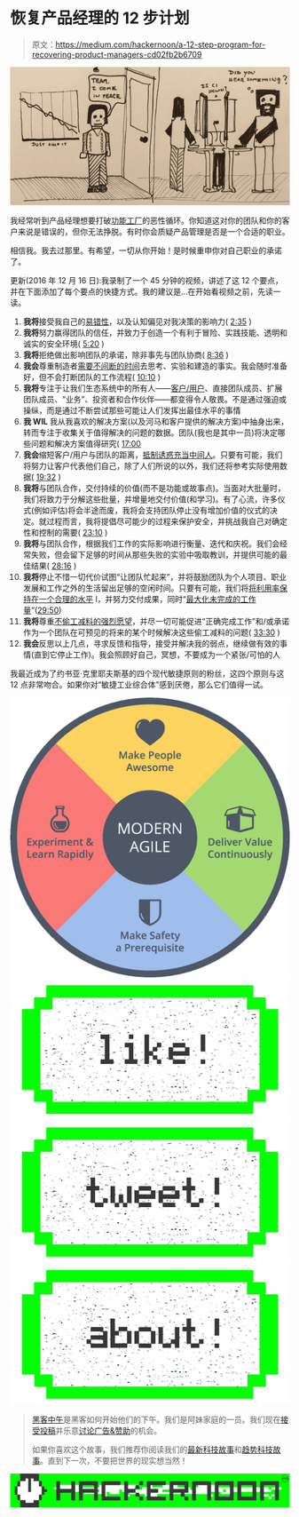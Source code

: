 # 恢复产品经理的 12 步计划

> 原文：<https://medium.com/hackernoon/a-12-step-program-for-recovering-product-managers-cd02fb2b6709>

![](img/e30a2bda56bd76e2962b19388f129c8f.png)

我经常听到产品经理想要打破[功能工厂](https://hackernoon.com/12-signs-youre-working-in-a-feature-factory-44a5b938d6a2#.cyaqivj9x)的恶性循环。你知道这对你的团队和你的客户来说是错误的，但你无法挣脱。有时你会质疑产品管理是否是一个合适的职业。

相信我。我去过那里。有希望，一切从你开始！是时候重申你对自己职业的承诺了。

更新(2016 年 12 月 16 日):我录制了一个 45 分钟的视频，讲述了这 12 个要点，并在下面添加了每个要点的快捷方式。我的建议是…在开始看视频之前，先读一读。

1.  **我将**接受我自己的[易错性](/@johnpcutler/40-lies-pms-tell-themselves-20be00570dc#.7ofz5sevq)，以及认知偏见对我决策的影响力( [2:35](https://youtu.be/1sej105qY1E?t=155) )
2.  **我将**努力赢得团队的信任，并致力于创造一个有利于冒险、实践技能、透明和诚实的安全环境( [5:20](https://youtu.be/1sej105qY1E?t=320) )
3.  **我将**拒绝做出影响团队的承诺，除非事先与团队协商( [8:36](https://youtu.be/1sej105qY1E?t=516) )
4.  **我会**尊重制造者[需要不间断的时间](http://paulgraham.com/makersschedule.html)去思考、实验和建造的事实。我会随时准备好，但不会打断团队的工作流程( [10:10](https://youtu.be/1sej105qY1E?t=610) )
5.  **我将**专注于让我们生态系统中的所有人——[客户/用户](https://vimeo.com/131407754)、直接团队成员、扩展团队成员、“业务”、投资者和合作伙伴——都变得令人敬畏。不是通过强迫或操纵，而是通过不断尝试那些可能让人们发挥出最佳水平的事情
6.  **我 WIL** 我从我喜欢的解决方案(以及河马和客户提供的解决方案)中抽身出来，转而专注于收集关于值得解决的问题的数据。团队(我也是其中一员)将决定哪些问题和解决方案值得研究( [17:00](https://youtu.be/1sej105qY1E?t=1020)
7.  **我会**缩短客户/用户与团队的距离，[抵制诱惑充当中间人](/@JoshuaKerievsky/customer-obsessed-teams-dont-have-product-owners-7c20a01c195f#.yxdq0s9s1)。只要有可能，我们将努力让客户代表他们自己，除了人们所说的以外，我们还将参考实际使用数据( [19:32](https://youtu.be/1sej105qY1E?t=1172) )
8.  **我将**与团队合作，交付持续的价值(而不是功能或故事点)。当面对大批量时，我们将致力于分解这些批量，并增量地交付价值(和学习)。有了心流，许多仪式(例如评估)将会半途而废，我将会支持团队停止没有增加价值的仪式的决定。就过程而言，我将提倡尽可能少的过程来保护安全，并挑战我自己对确定性和控制的需要( [23:10](https://youtu.be/1sej105qY1E?t=1390) )
9.  **我将**与团队合作，根据我们工作的实际影响进行衡量、迭代和庆祝。我们会经常失败，但会留下足够的时间从那些失败的实验中吸取教训，并提供可能的最佳结果( [28:16](https://youtu.be/1sej105qY1E?t=1696) )
10.  **我将**停止不惜一切代价试图“让团队忙起来”，并将鼓励团队为个人项目、职业发展和工作之外的生活留出足够的空闲时间。只要有可能，我们将[将利用率保持在一个合理的水平](https://hbr.org/2012/05/six-myths-of-product-development) l，并努力交付成果，同时“[最大化未完成的工作量](http://agilemanifesto.org/principles.html)”([29:50](https://youtu.be/1sej105qY1E?t=1790))
11.  **我将**尊重[不偷工减料的强烈愿望](/@johnpcutler/cutting-corners-and-electric-fences-c8fbfaa4d91a)，并尽一切可能促进“正确完成工作”和/或承诺作为一个团队在可预见的将来的某个时候解决这些偷工减料的问题( [33:30](https://youtu.be/1sej105qY1E?t=2010) )
12.  **我会**反思以上几点，寻求反馈和指导，接受并解决我的弱点，继续做有效的事情(直到它停止工作)。我会照顾好自己，冥想，不要成为一个紧张/可怕的人

我最近成为了约书亚·克里耶夫斯基的四个现代敏捷原则的粉丝，这四个原则与这 12 点非常吻合。如果你对“敏捷工业综合体”感到厌倦，那么它们值得一试。

![](img/a4a0aac04f27ca9b98f7045b688e591f.png)[![](img/50ef4044ecd4e250b5d50f368b775d38.png)](http://bit.ly/HackernoonFB)[![](img/979d9a46439d5aebbdcdca574e21dc81.png)](https://goo.gl/k7XYbx)[![](img/2930ba6bd2c12218fdbbf7e02c8746ff.png)](https://goo.gl/4ofytp)

> [黑客中午](http://bit.ly/Hackernoon)是黑客如何开始他们的下午。我们是阿妹家庭的一员。我们现在[接受投稿](http://bit.ly/hackernoonsubmission)并乐意[讨论广告&赞助](mailto:partners@amipublications.com)的机会。
> 
> 如果你喜欢这个故事，我们推荐你阅读我们的[最新科技故事](http://bit.ly/hackernoonlatestt)和[趋势科技故事](https://hackernoon.com/trending)。直到下一次，不要把世界的现实想当然！

![](img/be0ca55ba73a573dce11effb2ee80d56.png)